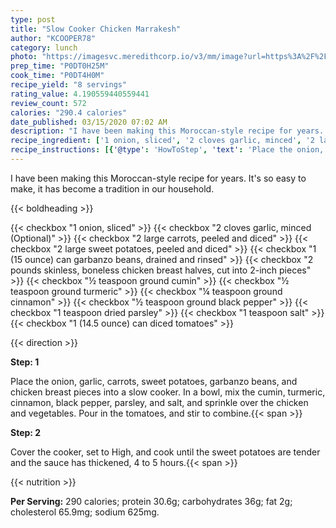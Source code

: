 ```yaml
---
type: post
title: "Slow Cooker Chicken Marrakesh"
author: "KCOOPER78"
category: lunch
photo: "https://imagesvc.meredithcorp.io/v3/mm/image?url=https%3A%2F%2Fimages.media-allrecipes.com%2Fuserphotos%2F1129611.jpg"
prep_time: "P0DT0H25M"
cook_time: "P0DT4H0M"
recipe_yield: "8 servings"
rating_value: 4.190559440559441
review_count: 572
calories: "290.4 calories"
date_published: 03/15/2020 07:02 AM
description: "I have been making this Moroccan-style recipe for years. It's so easy to make, it has become a tradition in our household."
recipe_ingredient: ['1 onion, sliced', '2 cloves garlic, minced', '2 large carrots, peeled and diced', '2 large sweet potatoes, peeled and diced', '1 (15 ounce) can garbanzo beans, drained and rinsed', '2 pounds skinless, boneless chicken breast halves, cut into 2-inch pieces', '½ teaspoon ground cumin', '½ teaspoon ground turmeric', '¼ teaspoon ground cinnamon', '½ teaspoon ground black pepper', '1 teaspoon dried parsley', '1 teaspoon salt', '1 (14.5 ounce) can diced tomatoes']
recipe_instructions: [{'@type': 'HowToStep', 'text': 'Place the onion, garlic, carrots, sweet potatoes, garbanzo beans, and chicken breast pieces into a slow cooker. In a bowl, mix the cumin, turmeric, cinnamon, black pepper, parsley, and salt, and sprinkle over the chicken and vegetables. Pour in the tomatoes, and stir to combine.\n'}, {'@type': 'HowToStep', 'text': 'Cover the cooker, set to High, and cook until the sweet potatoes are tender and the sauce has thickened, 4 to 5 hours.\n'}]
---
```


I have been making this Moroccan-style recipe for years. It's so easy to make, it has become a tradition in our household. 

{{< boldheading >}}

{{< checkbox "1  onion, sliced" >}}
{{< checkbox "2 cloves garlic, minced  (Optional)" >}}
{{< checkbox "2 large carrots, peeled and diced" >}}
{{< checkbox "2 large sweet potatoes, peeled and diced" >}}
{{< checkbox "1 (15 ounce) can garbanzo beans, drained and rinsed" >}}
{{< checkbox "2 pounds skinless, boneless chicken breast halves, cut into 2-inch pieces" >}}
{{< checkbox "½ teaspoon ground cumin" >}}
{{< checkbox "½ teaspoon ground turmeric" >}}
{{< checkbox "¼ teaspoon ground cinnamon" >}}
{{< checkbox "½ teaspoon ground black pepper" >}}
{{< checkbox "1 teaspoon dried parsley" >}}
{{< checkbox "1 teaspoon salt" >}}
{{< checkbox "1 (14.5 ounce) can diced tomatoes" >}}


{{< direction >}}

**Step: 1**

Place the onion, garlic, carrots, sweet potatoes, garbanzo beans, and chicken breast pieces into a slow cooker. In a bowl, mix the cumin, turmeric, cinnamon, black pepper, parsley, and salt, and sprinkle over the chicken and vegetables. Pour in the tomatoes, and stir to combine.{{< span >}}

**Step: 2**

Cover the cooker, set to High, and cook until the sweet potatoes are tender and the sauce has thickened, 4 to 5 hours.{{< span >}}

{{< nutrition >}}

**Per Serving:** 290 calories; protein 30.6g; carbohydrates 36g; fat 2g; cholesterol 65.9mg; sodium 625mg.